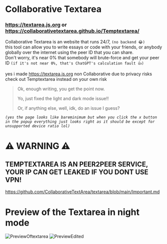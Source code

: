 # Collaborative Textarea
### https://textarea.js.org or https://collaborativetextarea.github.io/Temptextarea/

Collaborative Textarea is an website that runs 24/7, `(no backend 😂)`  
this tool can allow you to write essays or code with your friends, or anybody globally over the internet using the peer ID that you can share.  
Don't worry, it's near 0% that somebody will brute-force and get your peer ID `(if it's not near 0%, that's ChatGPT's calculation fault 👍)`

yes i made https://textarea.js.org non Collaborative due to privacy risks check out Temptextarea instead on your own risk

> Ok, enough writing, you get the point now.
>
> Yo, just fixed the light and dark mode issue!!
>
> Or, if anything else, well, idk, do an issue I guess?

*`(yes the page looks like bareminimum but when you click the x button in the popup everything just looks right as it should be except for unsupported device ratio lol)`*
# ⚠️ WARNING ⚠️ 
## TEMPTEXTAREA IS AN PEER2PEER SERVICE, YOUR IP CAN GET LEAKED IF YOU DONT USE VPN!
https://github.com/CollaborativeTextArea/textarea/blob/main/Important.md
# Preview of the Textarea in night mode
![PreviewOftextarea](https://i.postimg.cc/hvZ4SSqh/screenshot-2k-1-1-png.jpg)
![PreviewEdited](https://i.ibb.co/zhbHf9P1/Picsart-25-10-15-11-53-33-396.jpg)
